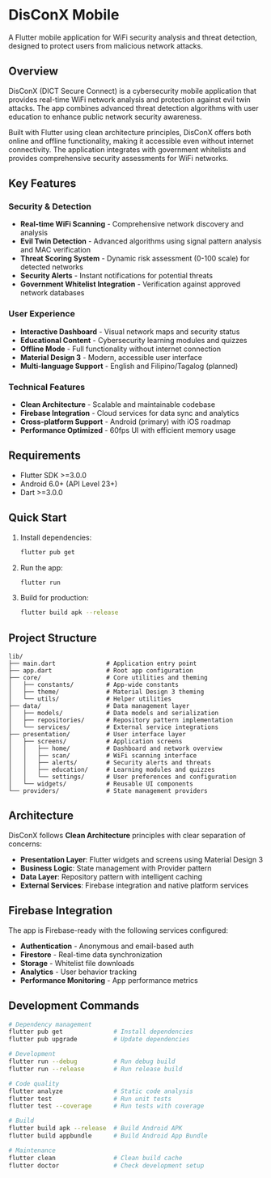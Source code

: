 # DisConX Mobile

A Flutter mobile application for WiFi security analysis and threat detection, designed to protect users from malicious network attacks.

## Overview

DisConX (DICT Secure Connect) is a cybersecurity mobile application that provides real-time WiFi network analysis and protection against evil twin attacks. The app combines advanced threat detection algorithms with user education to enhance public network security awareness.

Built with Flutter using clean architecture principles, DisConX offers both online and offline functionality, making it accessible even without internet connectivity. The application integrates with government whitelists and provides comprehensive security assessments for WiFi networks.

## Key Features

### Security & Detection
- **Real-time WiFi Scanning** - Comprehensive network discovery and analysis
- **Evil Twin Detection** - Advanced algorithms using signal pattern analysis and MAC verification
- **Threat Scoring System** - Dynamic risk assessment (0-100 scale) for detected networks
- **Security Alerts** - Instant notifications for potential threats
- **Government Whitelist Integration** - Verification against approved network databases

### User Experience
- **Interactive Dashboard** - Visual network maps and security status
- **Educational Content** - Cybersecurity learning modules and quizzes
- **Offline Mode** - Full functionality without internet connection
- **Material Design 3** - Modern, accessible user interface
- **Multi-language Support** - English and Filipino/Tagalog (planned)

### Technical Features
- **Clean Architecture** - Scalable and maintainable codebase
- **Firebase Integration** - Cloud services for data sync and analytics
- **Cross-platform Support** - Android (primary) with iOS roadmap
- **Performance Optimized** - 60fps UI with efficient memory usage

## Requirements

- Flutter SDK >=3.0.0
- Android 6.0+ (API Level 23+)
- Dart >=3.0.0

## Quick Start

1. Install dependencies:
   ```bash
   flutter pub get
   ```

2. Run the app:
   ```bash
   flutter run
   ```

3. Build for production:
   ```bash
   flutter build apk --release
   ```

## Project Structure

```
lib/
├── main.dart              # Application entry point
├── app.dart               # Root app configuration
├── core/                  # Core utilities and theming
│   ├── constants/         # App-wide constants
│   ├── theme/             # Material Design 3 theming
│   └── utils/             # Helper utilities
├── data/                  # Data management layer
│   ├── models/            # Data models and serialization
│   ├── repositories/      # Repository pattern implementation
│   └── services/          # External service integrations
├── presentation/          # User interface layer
│   ├── screens/           # Application screens
│   │   ├── home/          # Dashboard and network overview
│   │   ├── scan/          # WiFi scanning interface
│   │   ├── alerts/        # Security alerts and threats
│   │   ├── education/     # Learning modules and quizzes
│   │   └── settings/      # User preferences and configuration
│   └── widgets/           # Reusable UI components
└── providers/             # State management providers
```

## Architecture

DisConX follows **Clean Architecture** principles with clear separation of concerns:

- **Presentation Layer**: Flutter widgets and screens using Material Design 3
- **Business Logic**: State management with Provider pattern
- **Data Layer**: Repository pattern with intelligent caching
- **External Services**: Firebase integration and native platform services

## Firebase Integration

The app is Firebase-ready with the following services configured:
- **Authentication** - Anonymous and email-based auth
- **Firestore** - Real-time data synchronization
- **Storage** - Whitelist file downloads
- **Analytics** - User behavior tracking
- **Performance Monitoring** - App performance metrics

## Development Commands

```bash
# Dependency management
flutter pub get              # Install dependencies
flutter pub upgrade          # Update dependencies

# Development
flutter run --debug          # Run debug build
flutter run --release        # Run release build

# Code quality
flutter analyze              # Static code analysis
flutter test                 # Run unit tests
flutter test --coverage      # Run tests with coverage

# Build
flutter build apk --release  # Build Android APK
flutter build appbundle      # Build Android App Bundle

# Maintenance
flutter clean                # Clean build cache
flutter doctor               # Check development setup
```
